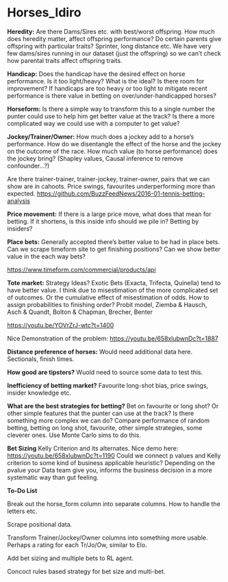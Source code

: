 # Horses_Idiro

**Heredity:**
Are there Dams/Sires etc. with best/worst offspring. How much does heredity matter, affect offspring performance?
Do certain parents give offspring with particular traits? Sprinter, long distance etc.
We have very few dams/sires running in our dataset (just the offspring) so we can’t check how parental traits affect offspring traits.

**Handicap:**
Does the handicap have the desired effect on horse performance. Is it too light/heavy? What is the ideal?
Is there room for improvement? If handicaps are too heavy or too light to mitigate recent performance is there value in betting on over/under-handicapped horses?

**Horseform:**
Is there a simple way to transform this to a single number the punter could use to help him get better value at the track?
Is there a more complicated way we could use with a computer to get value?

**Jockey/Trainer/Owner:**
How much does a jockey add to a horse’s performance. How do we disentangle the effect of the horse and the jockey on the outcome of the race. How much value (to horse performance) does the jockey bring? (Shapley values, Causal inference to remove confounder…?)

Are there trainer-trainer, trainer-jockey, trainer-owner, pairs that we can show are in cahoots. Price swings, favourites underperforming more than expected. https://github.com/BuzzFeedNews/2016-01-tennis-betting-analysis

**Price movement:**
If there is a large price move, what does that mean for betting. If it shortens, is this inside info should we pile in? Betting by insiders?

**Place bets:**
Generally accepted there’s better value to be had in place bets. Can we scrape timeform site to get finishing positions? Can we show better value in the each way bets?

https://www.timeform.com/commercial/products/api


**Tote market:**
Strategy Ideas? Exotic Bets (Exacta, Trifecta, Quinella) tend to have better value. I think due to misestimation of the more complicated set of outcomes. Or the cumulative effect of misestimation of odds.
How to assign probabilities to finishing order? Probit model, Ziemba & Hausch, Asch & Quandt, Bolton & Chapman, Brecher, Benter

https://youtu.be/YOVrZrJ-wtc?t=1400

Nice Demonstration of the problem: https://youtu.be/658xlubwnDc?t=1887

**Distance preference of horses:**
Would need additional data here. Sectionals, finish times.

**How good are tipsters?**
Wuold need to source some data to test this.

**Inefficiency of betting market?**
Favourite long-shot bias, price swings, insider knowledge etc.

**What are the best strategies for betting?**
Bet on favourite or long shot? Or other simple features that the punter can use at the track? Is there something more complex we can do? Compare performance of random betting, betting on long shot, favourite, other simple strategies, some cleverer ones. Use Monte Carlo sims to do this.

**Bet Sizing**
Kelly Criterion and its alternates. Nice demo here: https://youtu.be/658xlubwnDc?t=1190
Could we connect p values and Kelly criterion to some kind of business applicable heuristic? Depending on the pvalue your Data team give you, informs the business decision in a more systematic way than gut feeling.


**To-Do List**

Break out the horse_form column into separate columns. How to handle the letters etc.

Scrape positional data.

Transform Trainer/Jockey/Owner columns into something more usable. Perhaps a rating for each Tr/Jo/Ow, similar to Elo.

Add bet sizing and multiple bets to RL agent.

Concoct rules based strategy for bet size and multi-bet.
